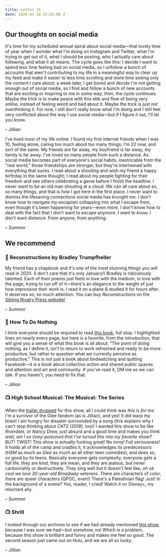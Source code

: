 ```yaml
---
title: Letter 31
date: 2020-01-30 22:03:00 Z
---
```


## Our thoughts on social media

It's time for my scheduled annual spiral about social media—that lovely time of year when I wonder what I'm doing on Instagram and Twitter, what I'm trying to get out of it, what I should be posting, who I actually care about following, and what it all means. The cycle goes like this: I decide I want to spend less time feeling bad on social media, so I unfollow a bunch of accounts that aren't contributing to my life in a meaningful way to clear up my feed and make it easier to less time scrolling and more time seeing only the content I care about; a week later, I get bored and decide I'm not getting enough out of social media, so I find and follow a bunch of new accounts that are exciting or inspiring to me in some way; then, the cycle continues. Maybe the trick is to make peace with this ebb and flow of being very online, instead of feeling weird and bad about it. Maybe the trick is just *not overthinking it*. For now, I still don't really know what I'm doing and I still feel very conflicted about the way I use social media—but if I figure it out, I'll let you know.

– *Jillian*

I've lived most of my life online. I found my first internet friends when I was 10, feeling alone, caring too much about too many things; I'm 22 now, and sort of the same. My friends are far away, my boyfriend is far away, my family is far away. I've loved so many people from such a distance. As social media becomes part of everyone's social habits, inextricable from the "real world," those friendships are stronger, but they're intertwined with everything that sucks. I read about a shooting and wish my friend a happy birthday in the same thought; I read about my people fighting for their freedom and see others celebrating a game before I finish the headline. I never want to be an old man shouting at a cloud. We can all care about so, so many things, and that is how I got here in the first place. I never want to dismiss the lifesaving connections social media has brought me. I don't know how to navigate my escapism collapsing into what I escape from, even though it's been happening for years—even more, I don't know how to deal with the fact that I don't want to escape anymore. I want to *know.* I don't want distance. From anyone, from anything.

– *Summer*

## We recommend

### 📖 **Reconstructions** by Bradley Trumpfheller

My friend has a chapbook and it's one of the most stunning things you will read in 2020. (I don't care that it's only January!) Bradley is ridiculously talented. Each of their poems just feels in love with the medium, in love with the page, trying to run off of it—there's an elegance to the weight of just how  *impressive* their work is. I read it on a plane & studied it for hours after. It deserves so, so much attention. You can buy *Reconstructions* on the [Sibling Rivalry Press website!](https://siblingrivalrypress.bigcartel.com/product/reconstructions-by-bradley-trumpfheller)

– *Summer*

### 📖 How To Do Nothing

I think everyone should be required to read [this book](https://www.indiebound.org/book/9781612197494), full stop. I highlighted lines on nearly every page, but here is a favorite, from the introduction, that will give you a sense of what this book is all about: "The point of doing nothing, as I define it, isn't to return to work refreshed and ready to be more productive, but rather to question what we currently perceive as productive." This is not just a book about birdwatching and quitting Facebook—it is a book about collective action and shared public spaces and attention and art and community. If you've read it, DM me so we can talk. If you haven't, you need to fix that.

– *Jillian*

### 📺 High School Musical: The Musical: The Series

When the [trailer dropped](https://www.youtube.com/watch?v=RlaV8sJGhfc) for this show, all I could think was *this is for me.* I'm a survivor of the Glee fandom (as is Jillian), and yes! It did warp my brain! I am hungry for disaster surrounded by a song (this explains why I can't stop thinking about *CATS (2019),* too)!  I wanted this show to be like *Riverdale,* or *Nancy Drew,* just absurd and a good time and makes you think *wait, am I so irony-poisoned that I've turned this into my favorite show?* BUT! TWIST! This show is actually fucking great! No irony! Full seriousness! It holds all of the camp and cradles it, it acknowledges its predecessors (*HSM* as much as *Glee* as much as all other teen comedies), and does so, so good by its teens. Basically everyone gets complexity, everyone gets a full life, they are kind, they are mean, and they are jealous, but never cartoonishly or destructively. They sing well but it doesn't feel like, *oh ok cool we love 30-year-old Broadway veterans*. There are characters of color, there are queer characters (QPOC, even!) There's a Palestinian flag! Just! In the background of a scene? Yes, reader, I cried! Watch it on Disney+, my reluctant ally.

– *Summer*

### 📺 Shrill

I looked through our archives to see if we had already mentioned [this show](https://www.hulu.com/series/shrill-54eab813-3a9b-496d-9d7e-908597ad8d1a), because I was *sure* we had—but somehow, no! Which is a problem, because this show is brilliant and funny and makes me feel so good. The second season just came out on Hulu, and we are all so lucky.

– *Jillian*